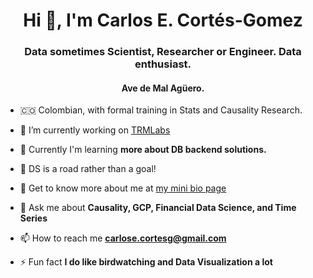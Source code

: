 <h1 align="center">Hi 👋, I'm Carlos E. Cortés-Gomez</h1>
<h3 align="center">Data sometimes Scientist, Researcher or Engineer. Data enthusiast.</h3> 
<h4 align="center">Ave de Mal Agüero.</h4>
 
- 🇨🇴 Colombian, with formal training in Stats and Causality Research. 
 
- 🔭 I’m currently working on [TRMLabs](https://www.trmlabs.com/) 

- 🌱 Currently I'm learning **more about DB backend solutions.**
 
- 🧨 DS is a road rather than a goal! 

- 🌱 Get to know more about me at [my mini bio page](https://carloseduardo.omg.lol/)

- 💬 Ask me about **Causality, GCP, Financial Data Science, and Time Series**

- 📫 How to reach me **carlose.cortesg@gmail.com**

- ⚡ Fun fact **I do like birdwatching and Data Visualization a lot**

